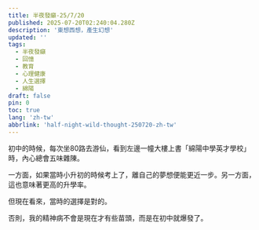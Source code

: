 ```yaml
---
title: 半夜發癲-25/7/20
published: 2025-07-20T02:240:04.280Z
description: '東想西想，產生幻想'
updated: ''
tags:
  - 半夜發癲
  - 回憶
  - 教育
  - 心理健康
  - 人生選擇
  - 綿陽
draft: false
pin: 0
toc: true
lang: 'zh-tw'
abbrlink: 'half-night-wild-thought-250720-zh-tw'
---
```


初中的時候，每次坐80路去游仙，看到左邊一幢大樓上書「綿陽中學英才學校」時，內心總會五味雜陳。

一方面，如果當時小升初的時候考上了，離自己的夢想便能更近一步。另一方面，這也意味著更高的升學率。

但現在看來，當時的選擇是對的。

否則，我的精神病不會是現在才有些苗頭，而是在初中就爆發了。
